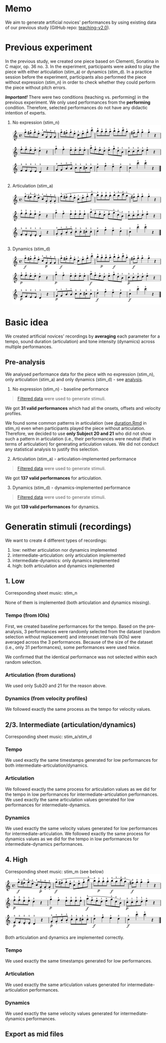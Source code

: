 # Memo
We aim to generate artificial novices' performances by using existing data of our previous study (GitHub repo: [teaching-v2.0](https://github.com/atsukotominaga/teaching-v2.0)).

# Previous experiment

In the previous study, we created one piece based on Clementi, Sonatina in C major, op. 36 no. 3. In the experiment, participants were asked to play the piece with either articulation (stim_a) or dynamics (stim_d). In a practice session before the experiment, participants also performed the piece without expression (stim_n) in order to check whether they could perform the piece without pitch errors.

***Important!*** There were two conditions (teaching vs. performing) in the previous experiment. We only used performances from the **performing** condition. Therefore, selected performances do not have any didactic intention of experts.

1. No expression (stim_n)
![](stimuli/low/stim_n.png)

2. Articulation (stim_a)
![](stimuli/art/stim_a.png)

3. Dynamics (stim_d)
![](stimuli/dyn/stim_d.png)

# Basic idea
We created artificial novices' recordings by **averaging** each parameter for a tempo, sound duration (articulation) and tone intensity (dynamics) across multiple performances.

## Pre-analysis
We analysed performance data for the piece with no expression (stim_n), only articulation (stim_a) and only dynamics (stim_d) - see [analysis](https://github.com/atsukotominaga/adaptation-v1.0/tree/master/material/analysis).

1. No expression (stim_n) - baseline performance
> [Filtered data](https://github.com/atsukotominaga/adaptation-v1.0/blob/master/material/analysis/stim_n/preprocessor/filtered) were used to generate stimuli.

We got **31 valid performances** which had all the onsets, offsets and velocity profiles.

We found some common patterns in articulation (see [duration.Rmd](https://github.com/atsukotominaga/adaptation-v1.0/blob/master/material/analysis/stim_n/duration.Rmd) in stim_n) even when participants played the piece without articulation. Therefore, we decided to use **only Subject 20 and 21** who did not show such a pattern in articulation (i.e., their performances were neutral (flat) in terms of articulation) for generating articulation values. We did not conduct any statistical analysis to justify this selection.

2. Articulation (stim_a) - articulation-implemented performance

> [Filtered data](https://github.com/atsukotominaga/adaptation-v1.0/blob/master/material/analysis/expression/filtered) were used to generate stimuli.

We got **137 valid performances** for articulation.

3. Dynamics (stim_d) - dynamics-implemented performance

> [Filtered data](https://github.com/atsukotominaga/adaptation-v1.0/blob/master/material/analysis/expression/filtered) were used to generate stimuli.

We got **139 valid performances** for dynamics.

# Generatin stimuli (recordings)

We want to create 4 different types of recordings:
1. low: neither articulation nor dynamics implemented
2. intermediate-articulation: only articulation implemented
3. intermediate-dynamics: only dynamics implemented
4. high: both articulation and dynamics implemented

## 1. Low
Corresponding sheet music: stim_n

None of them is implemented (both articulation and dynamics missing).

### Tempo (from IOIs)
First, we created baseline performances for the tempo. Based on the pre-analysis, 3 performances were randomly selected from the dataset (random selection without replacement) and interonset intervals (IOIs) were averaged across the 3 performances. Because of the size of the dataset (i.e., only 31 performances), some performances were used twice.

We confirmed that the identical performance was not selected within each random selection.

### Articulation (from durations)
We used only Sub20 and 21 for the reason above.

### Dynamics (from velocity profiles)
We followed exactly the same process as the tempo for velocity values.

## 2/3. Intermediate (articulation/dynamics)
Corresponding sheet music: stim_a/stim_d

### Tempo
We used exactly the same timestamps generated for low performances for both intermediate-articulation/dynamics.

### Articulation 
We followed exactly the same process for articulation values as we did for the tempo in low performances for intermediate-articulation performances.  
We used exactly the same articulation values generated for low performances for intermediate-dynamics.

### Dynamics
We used exactly the same velocity values generated for low performances for intermediate-articulation.
We followed exactly the same process for dynamics values as we did for the tempo in low performances for intermediate-dynamics performances.  

## 4. High
Corresponding sheet music: stim_m (see below)
![](stimuli/high/stim_m.png)

Both articulation and dynamics are implemented correctly.

### Tempo
We used exactly the same timestamps generated for low performances.

### Articulation 
We used exactly the same articulation values generated for intermediate-articulation performances.

### Dynamics
We used exactly the same velocity values generated for intermediate-dynamics performances.

## Export as mid files
